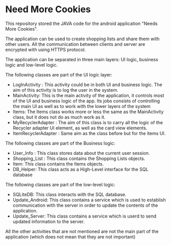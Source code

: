 # Need More Cookies

This repository stored the JAVA code for the android application "Needs More Cookies". 

The application can be used to create shopping lists and share them with other users. All the communication between clients and server are encrypted with using HTTPS protocol.

The application can be separated in three main layers: UI logic, business logic and low-level logic. 

The following classes are part of the UI logic layer:

- LogInActivity : This activity could be in both UI and business logic. The aim of this activity is to log the user in the system.
- MainActivity: This is the main activity of the application, it controls most of the UI and business logic of the app. Its jobs consists of controlling the main UI as well as to work with the lower layers of the system
- Items: The Items class works more or less the same as the MainActivity class, but it does not do as much work as it.
- MyRecyclerAdapter : The aim of this class is to carry all the logic of the Recycler adapter UI element, as well as the card view elements.
- ItemRecyclerAdapter : Same aim as the class before but for the items UI.

The following classes are part of the Business logic:

- User_Info : This class stores data about the current user session.
- Shopping_List : This class contains the Shopping Lists objects.
- Item: This class contains the Items objects.
- DB_Helper: This class acts as a High-Level interface for the SQL database

The following classes are part of the low-level logic:
- SQLiteDB: This class interacts with the SQL database.
- Update_Android: This class contains a service which is used to establish communication with the server in order to update the contents of the application.
- Update_Server: This class contains a service which is userd to send updated information to the server.


All the other activities that are not mentioned are not the main part of the application (which does not mean that they are not important) 


